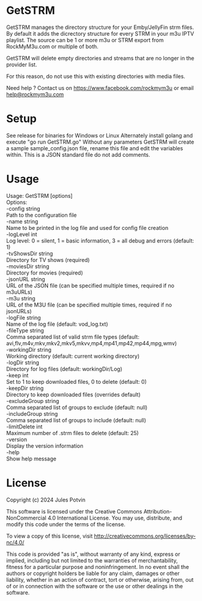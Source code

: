 # GetSTRM

GetSTRM manages the directory structure for your Emby/JellyFin strm
files. By default it adds the dicrectory structure for every STRM in
your m3u IPTV playlist. The source can be 1 or more m3u or STRM export
from RockMyM3u.com or multiple of both.

GetSTRM will delete empty directories and streams that are no longer in
the provider list.

For this reason, do not use this with existing directories with media
files.

Need help ? Contact us on https://www.facebook.com/rockmym3u or email
help@rockmym3u.com

# Setup

See release for binaries for Windows or Linux Alternately install golang
and execute "go run GetSTRM.go" Without any parameters GetSTRM will
create a sample sample_config.json file, rename this file and edit the
variables within. This is a JSON standard file do not add comments.

# Usage

Usage: GetSTRM \[options\]\
Options:\
-config string\
Path to the configuration file\
-name string\
Name to be printed in the log file and used for config file creation\
-logLevel int\
Log level: 0 = silent, 1 = basic information, 3 = all debug and errors
(default: 1)\
-tvShowsDir string\
Directory for TV shows (required)\
-moviesDir string\
Directory for movies (required)\
-jsonURL string\
URL of the JSON file (can be specified multiple times, required if no
m3uURLs)\
-m3u string\
URL of the M3U file (can be specified multiple times, required if no
jsonURLs)\
-logFile string\
Name of the log file (default: vod_log.txt)\
-fileType string\
Comma separated list of valid strm file types (default:
avi,flv,m4v,mkv,mkv2,mkv5,mkvv,mp4,mp41,mp42,mp44,mpg,wmv)\
-workingDir string\
Working directory (default: current working directory)\
-logDir string\
Directory for log files (default: workingDir/Log)\
-keep int\
Set to 1 to keep downloaded files, 0 to delete (default: 0)\
-keepDir string\
Directory to keep downloaded files (overrides default)\
-excludeGroup string\
Comma separated list of groups to exclude (default: null)\
-includeGroup string\
Comma separated list of groups to include (default: null)\
-limitDelete int\
Maximum number of .strm files to delete (default: 25)\
-version\
Display the version information\
-help\
Show help message

# License

Copyright (c) 2024 Jules Potvin

This software is licensed under the Creative Commons
Attribution-NonCommercial 4.0 International License. You may use,
distribute, and modify this code under the terms of the license.

To view a copy of this license, visit
http://creativecommons.org/licenses/by-nc/4.0/

This code is provided "as is", without warranty of any kind, express or
implied, including but not limited to the warranties of merchantability,
fitness for a particular purpose and noninfringement. In no event shall
the authors or copyright holders be liable for any claim, damages or
other liability, whether in an action of contract, tort or otherwise,
arising from, out of or in connection with the software or the use or
other dealings in the software.
